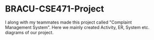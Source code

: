 # BRACU-CSE471-Project
I along with my teammates made this project called "Complaint Management System". Here we mainly created Activity, ER, System etc. diagrams of our project.
